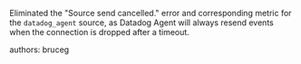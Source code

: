 Eliminated the "Source send cancelled." error and corresponding metric for the
`datadog_agent` source, as Datadog Agent will always resend events when the
connection is dropped after a timeout.

authors: bruceg

